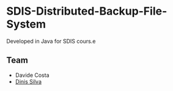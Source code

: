 # SDIS-Distributed-Backup-File-System

Developed in Java for SDIS cours.e

## Team

- Davide Costa
- [Dinis Silva](https://github.com/up201504196)
